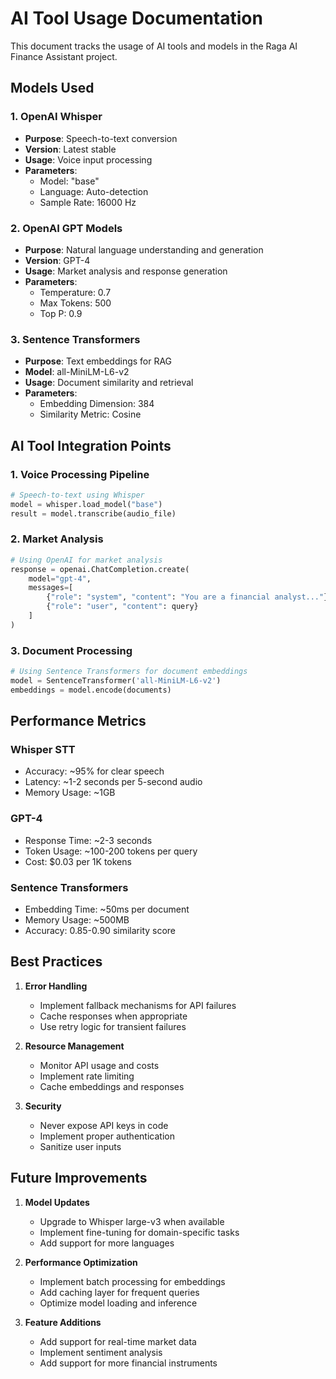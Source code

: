
# AI Tool Usage Documentation

This document tracks the usage of AI tools and models in the Raga AI Finance Assistant project.

## Models Used

### 1. OpenAI Whisper

- **Purpose**: Speech-to-text conversion
- **Version**: Latest stable
- **Usage**: Voice input processing
- **Parameters**:
  - Model: "base"
  - Language: Auto-detection
  - Sample Rate: 16000 Hz

### 2. OpenAI GPT Models

- **Purpose**: Natural language understanding and generation
- **Version**: GPT-4
- **Usage**: Market analysis and response generation
- **Parameters**:
  - Temperature: 0.7
  - Max Tokens: 500
  - Top P: 0.9

### 3. Sentence Transformers

- **Purpose**: Text embeddings for RAG
- **Model**: all-MiniLM-L6-v2
- **Usage**: Document similarity and retrieval
- **Parameters**:
  - Embedding Dimension: 384
  - Similarity Metric: Cosine

## AI Tool Integration Points

### 1. Voice Processing Pipeline

```python
# Speech-to-text using Whisper
model = whisper.load_model("base")
result = model.transcribe(audio_file)
```

### 2. Market Analysis

```python
# Using OpenAI for market analysis
response = openai.ChatCompletion.create(
    model="gpt-4",
    messages=[
        {"role": "system", "content": "You are a financial analyst..."},
        {"role": "user", "content": query}
    ]
)
```

### 3. Document Processing

```python
# Using Sentence Transformers for document embeddings
model = SentenceTransformer('all-MiniLM-L6-v2')
embeddings = model.encode(documents)
```

## Performance Metrics

### Whisper STT

- Accuracy: ~95% for clear speech
- Latency: ~1-2 seconds per 5-second audio
- Memory Usage: ~1GB

### GPT-4

- Response Time: ~2-3 seconds
- Token Usage: ~100-200 tokens per query
- Cost: $0.03 per 1K tokens

### Sentence Transformers

- Embedding Time: ~50ms per document
- Memory Usage: ~500MB
- Accuracy: 0.85-0.90 similarity score

## Best Practices

1. **Error Handling**

   - Implement fallback mechanisms for API failures
   - Cache responses when appropriate
   - Use retry logic for transient failures
2. **Resource Management**

   - Monitor API usage and costs
   - Implement rate limiting
   - Cache embeddings and responses
3. **Security**

   - Never expose API keys in code
   - Implement proper authentication
   - Sanitize user inputs

## Future Improvements

1. **Model Updates**

   - Upgrade to Whisper large-v3 when available
   - Implement fine-tuning for domain-specific tasks
   - Add support for more languages
2. **Performance Optimization**

   - Implement batch processing for embeddings
   - Add caching layer for frequent queries
   - Optimize model loading and inference
3. **Feature Additions**

   - Add support for real-time market data
   - Implement sentiment analysis
   - Add support for more financial instruments
